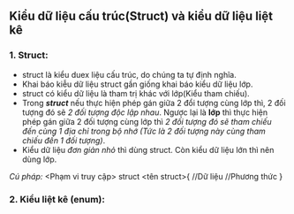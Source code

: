 ## **Kiểu dữ liệu cấu trúc(Struct) và kiểu dữ liệu liệt kê**

### **1. Struct:**
- struct là kiểu duex liệu cấu trúc, do chúng ta tự định nghĩa. 
- Khai báo kiễu dữ liệu struct gần giống khai báo kiểu dữ liệu lớp.
- struct có kiểu dữ liệu là tham trị khác với lớp(Kiểu tham chiếu).
- Trong **_struct_** nếu thực hiện phép gán giữa 2 đổi tượng cùng lớp thì, 2 đối tượng đó sẽ _2 đối tượng độc lập nhau_. Ngược lại là **lớp** thì thực hiện phép gán giữa 2 đối tượng cùng lớp thì _2 đối tượng đó sẽ tham chiếu đến cùng 1 địa chỉ trong bộ nhớ (Tức là 2 đối tượng này cùng tham chiếu đến 1 đối tượng)_.
- Kiểu dữ liệu _đơn giản nhỏ_ thì dùng struct. Còn kiểu dữ liệu lớn thì nên dùng lớp.

_Cú pháp:_
	<Phạm vi truy cập> struct <tên struct>{
		//Dữ liệu
		//Phương thức
	}
### **2. Kiểu liệt kê (enum):**
